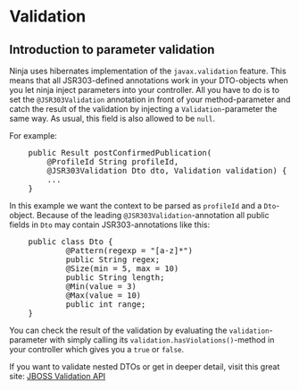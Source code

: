 Validation
=========

Introduction to parameter validation
------------------------------------

Ninja uses hibernates implementation of the <code>javax.validation</code> feature. This means that all JSR303-defined annotations work in your DTO-objects when you let ninja inject parameters into your controller. All you have to do is to set the <code>@JSR303Validation</code> annotation in front of your method-parameter and catch the result of the validation by injecting a <code>Validation</code>-parameter the same way. As usual, this field is also allowed to be <code>null</code>.

For example:

<pre class="prettyprint">
	public Result postConfirmedPublication(
		@ProfileId String profileId,
	    @JSR303Validation Dto dto, Validation validation) {
		...
	}
</pre>

In this example we want the context to be parsed as <code>profileId</code> and a <code>Dto</code>-object. Because of the leading <code>@JSR303Validation</code>-annotation all public fields in <code>Dto</code> may contain JSR303-annotations like this:

<pre class="prettyprint">
	public class Dto {
	        @Pattern(regexp = "[a-z]*")
	        public String regex;
	        @Size(min = 5, max = 10)
	        public String length;
	        @Min(value = 3)
	        @Max(value = 10)
	        public int range;
	}
</pre>

You can check the result of the validation by evaluating the <code>validation</code>-parameter with simply calling its <code>validation.hasViolations()</code>-method in your controller which gives you a <code>true</code> or <code>false</code>.

If you want to validate nested DTOs or get in deeper detail, visit this great site: [JBOSS Validation API](http://docs.jboss.org/hibernate/validator/4.0.1/reference/en/html/validator-usingvalidator.html "JBOSS Validation API")